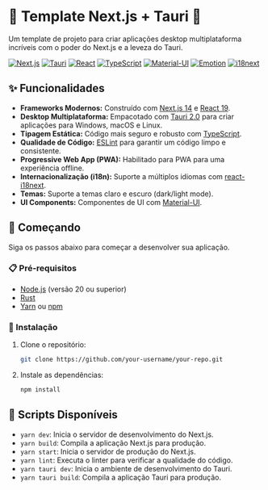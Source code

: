 # 🚀 Template Next.js + Tauri 🚀

Um template de projeto para criar aplicações desktop multiplataforma incríveis com o poder do Next.js e a leveza do Tauri.


[![Next.js](https://img.shields.io/badge/Next.js-000000?style=for-the-badge&logo=next.js&logoColor=white)](https://nextjs.org/)
[![Tauri](https://img.shields.io/badge/Tauri-24C8E2?style=for-the-badge&logo=tauri&logoColor=white)](https://tauri.app/)
[![React](https://img.shields.io/badge/React-20232A?style=for-the-badge&logo=react&logoColor=61DAFB)](https://reactjs.org/)
[![TypeScript](https://img.shields.io/badge/TypeScript-007ACC?style=for-the-badge&logo=typescript&logoColor=white)](https://www.typescriptlang.org/)
[![Material-UI](https://img.shields.io/badge/Material--UI-0081CB?style=for-the-badge&logo=material-ui&logoColor=white)](https://mui.com/)
[![Emotion](https://img.shields.io/badge/Emotion-DB7093?style=for-the-badge&logo=emotion&logoColor=white)](https://emotion.sh/)
[![i18next](https://img.shields.io/badge/i18next-26A69A?style=for-the-badge&logo=i18next&logoColor=white)](https://www.i18next.com/)


## ✨ Funcionalidades

*   **Frameworks Modernos:** Construído com [Next.js 14](https://nextjs.org/) e [React 19](https://react.dev/).
*   **Desktop Multiplataforma:** Empacotado com [Tauri 2.0](https://tauri.app/) para criar aplicações para Windows, macOS e Linux.
*   **Tipagem Estática:** Código mais seguro e robusto com [TypeScript](https://www.typescriptlang.org/).
*   **Qualidade de Código:** [ESLint](https://eslint.org/) para garantir um código limpo e consistente.
*   **Progressive Web App (PWA):** Habilitado para PWA para uma experiência offline.
*   **Internacionalização (i18n):** Suporte a múltiplos idiomas com [react-i18next](https://react.i18next.com/).
*   **Temas:** Suporte a temas claro e escuro (dark/light mode).
*   **UI Components:** Componentes de UI com [Material-UI](https://mui.com/).

## 🏁 Começando

Siga os passos abaixo para começar a desenvolver sua aplicação.

### 📋 Pré-requisitos

*   [Node.js](https://nodejs.org/en/) (versão 20 ou superior)
*   [Rust](https://www.rust-lang.org/tools/install)
*   [Yarn](https://yarnpkg.com/) ou [npm](https://www.npmjs.com/get-npm)

### 🔧 Instalação

1.  Clone o repositório:
    ```sh
    git clone https://github.com/your-username/your-repo.git
    ```
2.  Instale as dependências:
    ```sh
    npm install
    ```

## 📜 Scripts Disponíveis

*   `yarn dev`: Inicia o servidor de desenvolvimento do Next.js.
*   `yarn build`: Compila a aplicação Next.js para produção.
*   `yarn start`: Inicia o servidor de produção do Next.js.
*   `yarn lint`: Executa o linter para verificar a qualidade do código.
*   `yarn tauri dev`: Inicia o ambiente de desenvolvimento do Tauri.
*   `yarn tauri build`: Compila a aplicação Tauri para produção.
